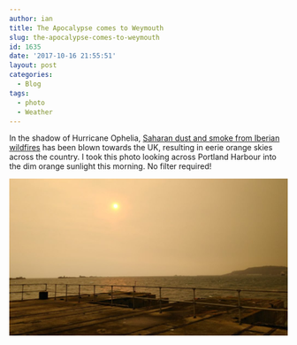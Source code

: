 ```yaml
---
author: ian
title: The Apocalypse comes to Weymouth
slug: the-apocalypse-comes-to-weymouth
id: 1635
date: '2017-10-16 21:55:51'
layout: post
categories:
  - Blog
tags:
  - photo
  - Weather
---
```


In the shadow of Hurricane Ophelia, [Saharan dust and smoke from Iberian wildfires](http://www.bbc.co.uk/news/uk-england-41635906) has been blown towards the UK, resulting in eerie orange skies across the country. I took this photo looking across Portland Harbour into the dim orange sunlight this morning. No filter required!

[![](/blog/2017/10/IMG_20171016_094843-1024x576.jpg)](/blog/2017/10/IMG_20171016_094843.jpg)